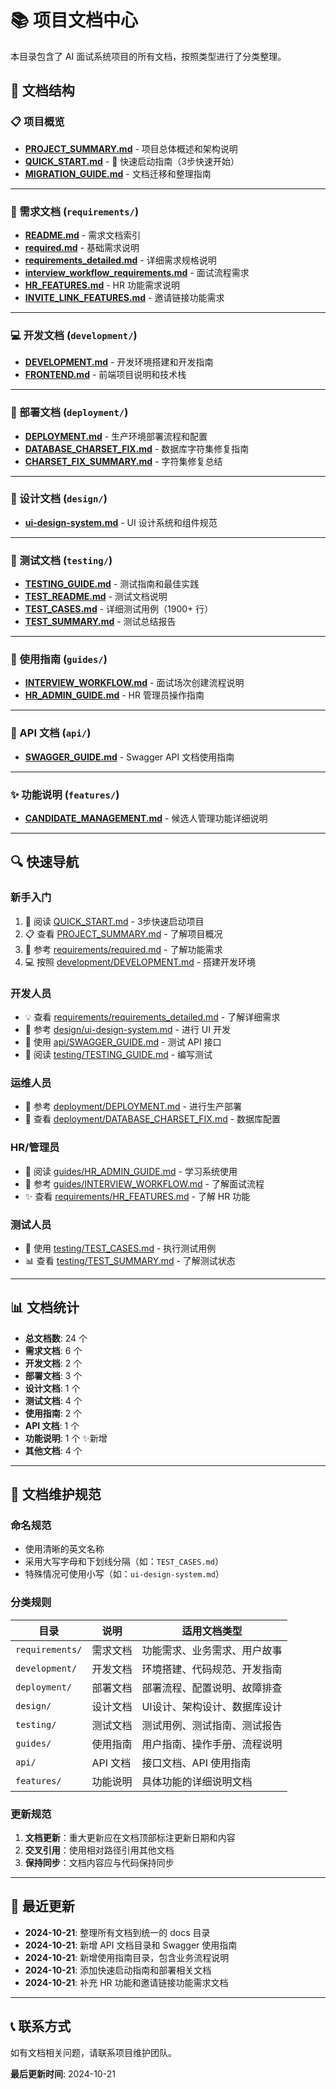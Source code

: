 # 📚 项目文档中心

本目录包含了 AI 面试系统项目的所有文档，按照类型进行了分类整理。

## 📁 文档结构

### 📋 项目概览
- **[PROJECT_SUMMARY.md](./PROJECT_SUMMARY.md)** - 项目总体概述和架构说明
- **[QUICK_START.md](./QUICK_START.md)** - 🚀 快速启动指南（3步快速开始）
- **[MIGRATION_GUIDE.md](./MIGRATION_GUIDE.md)** - 文档迁移和整理指南

---

### 📝 需求文档 (`requirements/`)
- **[README.md](./requirements/README.md)** - 需求文档索引
- **[required.md](./requirements/required.md)** - 基础需求说明
- **[requirements_detailed.md](./requirements/requirements_detailed.md)** - 详细需求规格说明
- **[interview_workflow_requirements.md](./requirements/interview_workflow_requirements.md)** - 面试流程需求
- **[HR_FEATURES.md](./requirements/HR_FEATURES.md)** - HR 功能需求说明
- **[INVITE_LINK_FEATURES.md](./requirements/INVITE_LINK_FEATURES.md)** - 邀请链接功能需求

---

### 💻 开发文档 (`development/`)
- **[DEVELOPMENT.md](./development/DEVELOPMENT.md)** - 开发环境搭建和开发指南
- **[FRONTEND.md](./development/FRONTEND.md)** - 前端项目说明和技术栈

---

### 🚀 部署文档 (`deployment/`)
- **[DEPLOYMENT.md](./deployment/DEPLOYMENT.md)** - 生产环境部署流程和配置
- **[DATABASE_CHARSET_FIX.md](./deployment/DATABASE_CHARSET_FIX.md)** - 数据库字符集修复指南
- **[CHARSET_FIX_SUMMARY.md](./deployment/CHARSET_FIX_SUMMARY.md)** - 字符集修复总结

---

### 🎨 设计文档 (`design/`)
- **[ui-design-system.md](./design/ui-design-system.md)** - UI 设计系统和组件规范

---

### 🧪 测试文档 (`testing/`)
- **[TESTING_GUIDE.md](./testing/TESTING_GUIDE.md)** - 测试指南和最佳实践
- **[TEST_README.md](./testing/TEST_README.md)** - 测试文档说明
- **[TEST_CASES.md](./testing/TEST_CASES.md)** - 详细测试用例（1900+ 行）
- **[TEST_SUMMARY.md](./testing/TEST_SUMMARY.md)** - 测试总结报告

---

### 📖 使用指南 (`guides/`)
- **[INTERVIEW_WORKFLOW.md](./guides/INTERVIEW_WORKFLOW.md)** - 面试场次创建流程说明
- **[HR_ADMIN_GUIDE.md](./guides/HR_ADMIN_GUIDE.md)** - HR 管理员操作指南

---

### 🔌 API 文档 (`api/`)
- **[SWAGGER_GUIDE.md](./api/SWAGGER_GUIDE.md)** - Swagger API 文档使用指南

---

### ✨ 功能说明 (`features/`)
- **[CANDIDATE_MANAGEMENT.md](./features/CANDIDATE_MANAGEMENT.md)** - 候选人管理功能详细说明

---

## 🔍 快速导航

### 新手入门
1. 📖 阅读 [QUICK_START.md](./QUICK_START.md) - 3步快速启动项目
2. 📋 查看 [PROJECT_SUMMARY.md](./PROJECT_SUMMARY.md) - 了解项目概况
3. 📝 参考 [requirements/required.md](./requirements/required.md) - 了解功能需求
4. 💻 按照 [development/DEVELOPMENT.md](./development/DEVELOPMENT.md) - 搭建开发环境

### 开发人员
- 💡 查看 [requirements/requirements_detailed.md](./requirements/requirements_detailed.md) - 了解详细需求
- 🎨 参考 [design/ui-design-system.md](./design/ui-design-system.md) - 进行 UI 开发
- 🔌 使用 [api/SWAGGER_GUIDE.md](./api/SWAGGER_GUIDE.md) - 测试 API 接口
- 🧪 阅读 [testing/TESTING_GUIDE.md](./testing/TESTING_GUIDE.md) - 编写测试

### 运维人员
- 🚀 参考 [deployment/DEPLOYMENT.md](./deployment/DEPLOYMENT.md) - 进行生产部署
- 🔧 查看 [deployment/DATABASE_CHARSET_FIX.md](./deployment/DATABASE_CHARSET_FIX.md) - 数据库配置

### HR/管理员
- 📖 阅读 [guides/HR_ADMIN_GUIDE.md](./guides/HR_ADMIN_GUIDE.md) - 学习系统使用
- 🎯 参考 [guides/INTERVIEW_WORKFLOW.md](./guides/INTERVIEW_WORKFLOW.md) - 了解面试流程
- ✨ 查看 [requirements/HR_FEATURES.md](./requirements/HR_FEATURES.md) - 了解 HR 功能

### 测试人员
- 🧪 使用 [testing/TEST_CASES.md](./testing/TEST_CASES.md) - 执行测试用例
- 📊 查看 [testing/TEST_SUMMARY.md](./testing/TEST_SUMMARY.md) - 了解测试状态

---

## 📊 文档统计

- **总文档数**: 24 个
- **需求文档**: 6 个
- **开发文档**: 2 个
- **部署文档**: 3 个
- **设计文档**: 1 个
- **测试文档**: 4 个
- **使用指南**: 2 个
- **API 文档**: 1 个
- **功能说明**: 1 个 ✨新增
- **其他文档**: 4 个

---

## 📌 文档维护规范

### 命名规范
- 使用清晰的英文名称
- 采用大写字母和下划线分隔（如：`TEST_CASES.md`）
- 特殊情况可使用小写（如：`ui-design-system.md`）

### 分类规则
| 目录 | 说明 | 适用文档类型 |
|------|------|-------------|
| `requirements/` | 需求文档 | 功能需求、业务需求、用户故事 |
| `development/` | 开发文档 | 环境搭建、代码规范、开发指南 |
| `deployment/` | 部署文档 | 部署流程、配置说明、故障排查 |
| `design/` | 设计文档 | UI设计、架构设计、数据库设计 |
| `testing/` | 测试文档 | 测试用例、测试指南、测试报告 |
| `guides/` | 使用指南 | 用户指南、操作手册、流程说明 |
| `api/` | API 文档 | 接口文档、API 使用指南 |
| `features/` | 功能说明 | 具体功能的详细说明文档 |

### 更新规范
1. **文档更新**：重大更新应在文档顶部标注更新日期和内容
2. **交叉引用**：使用相对路径引用其他文档
3. **保持同步**：文档内容应与代码保持同步

---

## 🔄 最近更新

- **2024-10-21**: 整理所有文档到统一的 docs 目录
- **2024-10-21**: 新增 API 文档目录和 Swagger 使用指南
- **2024-10-21**: 新增使用指南目录，包含业务流程说明
- **2024-10-21**: 添加快速启动指南和部署相关文档
- **2024-10-21**: 补充 HR 功能和邀请链接功能需求文档

---

## 📞 联系方式

如有文档相关问题，请联系项目维护团队。

**最后更新时间**: 2024-10-21
